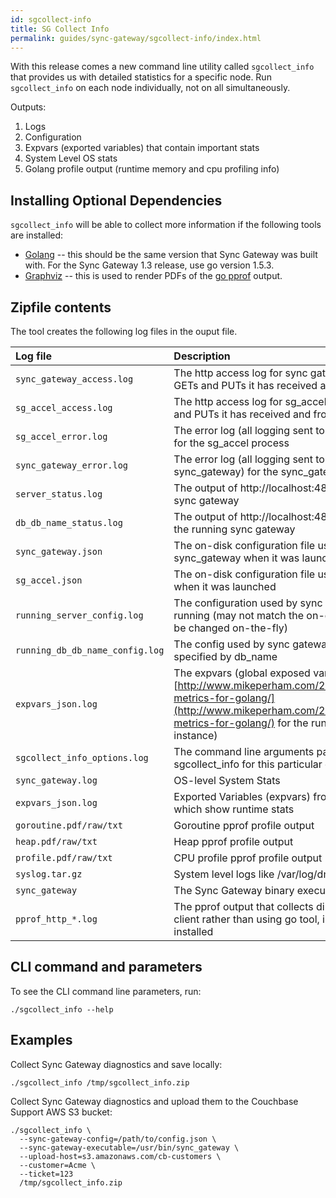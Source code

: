 ```yaml
---
id: sgcollect-info
title: SG Collect Info
permalink: guides/sync-gateway/sgcollect-info/index.html
---
```


With this release comes a new command line utility called `sgcollect_info` that provides us with detailed statistics for a specific node. Run `sgcollect_info` on each node individually, not on all simultaneously.

Outputs:

1. Logs
1. Configuration 
1. Expvars (exported variables) that contain important stats
1. System Level OS stats
1. Golang profile output (runtime memory and cpu profiling info)

## Installing Optional Dependencies

`sgcollect_info` will be able to collect more information if the following tools are installed:

* [Golang](https://golang.org/doc/install) -- this should be the same version that Sync Gateway was built with.  For the Sync Gateway 1.3 release, use go version 1.5.3.
* [Graphviz](http://www.graphviz.org/Download..php) -- this is used to render PDFs of the [go pprof](https://golang.org/pkg/net/http/pprof/) output.

## Zipfile contents

The tool creates the following log files in the ouput file.

| Log file | Description |
|:------------|:----|
| `sync_gateway_access.log` | The http access log for sync gateway (i.e which GETs and PUTs it has received and from which IPs) |
|`sg_accel_access.log`|The http access log for sg_accel (i.e which GETs and PUTs it has received and from which IPs)|
|`sg_accel_error.log`|The error log (all logging sent to stderr by sg\_accel) for the sg_accel process|
|`sync_gateway_error.log`|The error log (all logging sent to stderr by sync_gateway) for the sync\_gateway process|
|`server_status.log`|The output of http://localhost:4895 for the running sync gateway|
|`db_db_name_status.log`|The output of http://localhost:4895/db\_name for the running sync gateway|
|`sync_gateway.json`|The on-disk configuration file used by sync\_gateway when it was launched|
|`sg_accel.json`|The on-disk configuration file used by sg\_accel when it was launched|
|`running_server_config.log`|The configuration used by sync gateway as it is running (may not match the on-disk config as it can be changed on-the-fly)|
|`running_db_db_name_config.log`|The config used by sync gateway for the database specified by db\_name|
|`expvars_json.log`|The expvars (global exposed variables - see [http://www.mikeperham.com/2014/12/17/expvar-metrics-for-golang/](http://www.mikeperham.com/2014/12/17/expvar-metrics-for-golang/) for the running sync gateway instance)|
|`sgcollect_info_options.log`|The command line arguments passed to sgcollect\_info for this particular output|
|`sync_gateway.log`|OS-level System Stats|
|`expvars_json.log`|Exported Variables (expvars) from Sync Gateway which show runtime stats|
|`goroutine.pdf/raw/txt`|Goroutine pprof profile output|
|`heap.pdf/raw/txt`|Heap pprof profile output|
|`profile.pdf/raw/txt`|CPU profile pprof profile output|
|`syslog.tar.gz`|System level logs like /var/log/dmesg on Linux|
|`sync_gateway`|The Sync Gateway binary executable|
|`pprof_http_*.log`|The pprof output that collects directly via an http client rather than using go tool, in case Go is not installed|


## CLI command and parameters

To see the CLI command line parameters, run:

```
./sgcollect_info --help
```

## Examples


Collect Sync Gateway diagnostics and save locally:

```
./sgcollect_info /tmp/sgcollect_info.zip
```

Collect Sync Gateway diagnostics and upload them to the Couchbase Support AWS S3 bucket:

```
./sgcollect_info \
  --sync-gateway-config=/path/to/config.json \
  --sync-gateway-executable=/usr/bin/sync_gateway \
  --upload-host=s3.amazonaws.com/cb-customers \
  --customer=Acme \
  --ticket=123
  /tmp/sgcollect_info.zip
```
